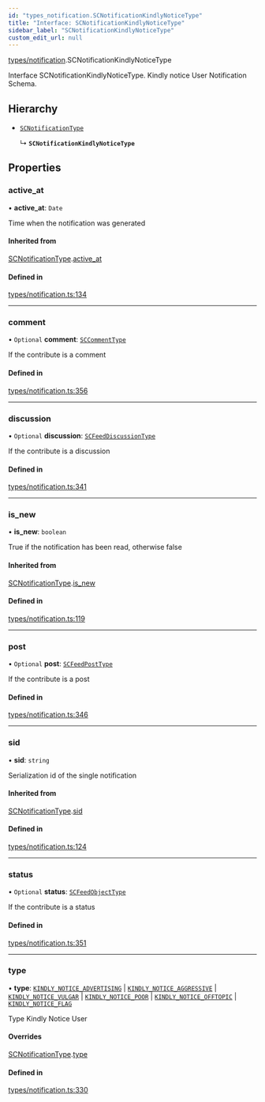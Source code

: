 ```yaml
---
id: "types_notification.SCNotificationKindlyNoticeType"
title: "Interface: SCNotificationKindlyNoticeType"
sidebar_label: "SCNotificationKindlyNoticeType"
custom_edit_url: null
---
```


[types/notification](../modules/types_notification).SCNotificationKindlyNoticeType

Interface SCNotificationKindlyNoticeType.
Kindly notice User Notification Schema.

## Hierarchy

- [`SCNotificationType`](types_notification.SCNotificationType)

  ↳ **`SCNotificationKindlyNoticeType`**

## Properties

### active\_at

• **active\_at**: `Date`

Time when the notification was generated

#### Inherited from

[SCNotificationType](types_notification.SCNotificationType).[active_at](types_notification.SCNotificationType#active_at)

#### Defined in

[types/notification.ts:134](https://github.com/selfcommunity/community-ui/blob/80e4c04/packages/sc-core/src/types/notification.ts#L134)

___

### comment

• `Optional` **comment**: [`SCCommentType`](types_comment.SCCommentType)

If the contribute is a comment

#### Defined in

[types/notification.ts:356](https://github.com/selfcommunity/community-ui/blob/80e4c04/packages/sc-core/src/types/notification.ts#L356)

___

### discussion

• `Optional` **discussion**: [`SCFeedDiscussionType`](types_feed.SCFeedDiscussionType)

If the contribute is a discussion

#### Defined in

[types/notification.ts:341](https://github.com/selfcommunity/community-ui/blob/80e4c04/packages/sc-core/src/types/notification.ts#L341)

___

### is\_new

• **is\_new**: `boolean`

True if the notification has been read, otherwise false

#### Inherited from

[SCNotificationType](types_notification.SCNotificationType).[is_new](types_notification.SCNotificationType#is_new)

#### Defined in

[types/notification.ts:119](https://github.com/selfcommunity/community-ui/blob/80e4c04/packages/sc-core/src/types/notification.ts#L119)

___

### post

• `Optional` **post**: [`SCFeedPostType`](types_feed.SCFeedPostType)

If the contribute is a post

#### Defined in

[types/notification.ts:346](https://github.com/selfcommunity/community-ui/blob/80e4c04/packages/sc-core/src/types/notification.ts#L346)

___

### sid

• **sid**: `string`

Serialization id of the single notification

#### Inherited from

[SCNotificationType](types_notification.SCNotificationType).[sid](types_notification.SCNotificationType#sid)

#### Defined in

[types/notification.ts:124](https://github.com/selfcommunity/community-ui/blob/80e4c04/packages/sc-core/src/types/notification.ts#L124)

___

### status

• `Optional` **status**: [`SCFeedObjectType`](types_feed.SCFeedObjectType)

If the contribute is a status

#### Defined in

[types/notification.ts:351](https://github.com/selfcommunity/community-ui/blob/80e4c04/packages/sc-core/src/types/notification.ts#L351)

___

### type

• **type**: [`KINDLY_NOTICE_ADVERTISING`](../enums/types_notification.SCNotificationTypologyType#kindly_notice_advertising) \| [`KINDLY_NOTICE_AGGRESSIVE`](../enums/types_notification.SCNotificationTypologyType#kindly_notice_aggressive) \| [`KINDLY_NOTICE_VULGAR`](../enums/types_notification.SCNotificationTypologyType#kindly_notice_vulgar) \| [`KINDLY_NOTICE_POOR`](../enums/types_notification.SCNotificationTypologyType#kindly_notice_poor) \| [`KINDLY_NOTICE_OFFTOPIC`](../enums/types_notification.SCNotificationTypologyType#kindly_notice_offtopic) \| [`KINDLY_NOTICE_FLAG`](../enums/types_notification.SCNotificationTypologyType#kindly_notice_flag)

Type Kindly Notice User

#### Overrides

[SCNotificationType](types_notification.SCNotificationType).[type](types_notification.SCNotificationType#type)

#### Defined in

[types/notification.ts:330](https://github.com/selfcommunity/community-ui/blob/80e4c04/packages/sc-core/src/types/notification.ts#L330)
